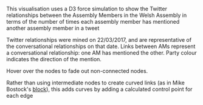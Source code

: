 This visualisation uses a D3 force simulation to show the Twitter relationships between the Assembly Members in the Welsh Assembly in terms of the number of times each assembly member has mentioned another assembly member in a tweet

Twitter relationships were mined on 22/03/2017, and are representative of the conversational relationships on that date. Links between AMs represent a conversational relationship: one AM has mentioned the other. Party colour indicates the direction of the mention.

Hover over the nodes to fade out non-connected nodes.

Rather than using intermediate nodes to create curved links (as in Mike Bostock's [block](https://bl.ocks.org/mbostock/4600693)), this adds curves by adding a calculated control point for each edge